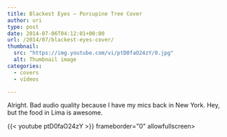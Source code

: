 ```yaml
---
title: Blackest Eyes – Porcupine Tree Cover
author: uri
type: post
date: 2014-07-06T04:12:01+00:00
url: /2014/07/blackest-eyes-cover/
thumbnail:
  src: "https://img.youtube.com/vi/ptD0faO24zY/0.jpg"
  alt: Thumbnail image
categories:
  - covers
  - vídeos

---
```

Alright. Bad audio quality because I have my mics back in New York. Hey, but the food in Lima is awesome.

{{< youtube ptD0faO24zY >}} frameborder="0" allowfullscreen></iframe>